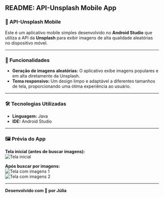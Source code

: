 ## README: API-Unsplash Mobile App

### 📱 API-Unsplash Mobile

Este é um aplicativo mobile simples desenvolvido no **Android Studio** que utiliza a API da **Unsplash** para exibir imagens de alta qualidade aleatórias no dispositivo móvel.

---

### 🚀 Funcionalidades

- **Geração de imagens aleatórias:** O aplicativo exibe imagens populares e em alta diretamente da Unsplash.
- **Tema responsivo:** Um design limpo e adaptável a diferentes tamanhos de tela, proporcionando uma ótima experiência ao usuário.

---

### 🛠️ Tecnologias Utilizadas

- **Linguagem:** Java  
- **IDE:** Android Studio  

---

### 🖼️ Prévia do App

**Tela inicial (antes de buscar imagens):**  
![Tela inicial](https://github.com/user-attachments/assets/c673e2c4-aa87-4995-9873-d9695b352ee6)

**Após buscar por imagens:**  
![Tela com imagens 1](https://github.com/user-attachments/assets/02c8f22f-f14e-4892-b63c-d69c474ce4ae)  
![Tela com imagens 2](https://github.com/user-attachments/assets/308582bb-5ce8-4ff3-846f-66cfdd4b8de1)  

---

**Desenvolvido com 💙 por Júlia**  
